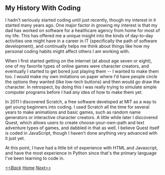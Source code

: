 ## My History With Coding

I hadn't seriously started coding until just recently, though my interest in it started many years ago. One major factor in growing my interest is that my dad has worked on software for a healthcare agency from home for most of my life. This has offered me a unique insight into the kinds of day-to-day activities one might have in a career in IT (specifically the path of software development), and continually helps me think about things like how my personal coding habits might affect others I am working with.

When I first started getting on the internet (at about age seven or eight), one of my favorite types of online games were character creators, and eventually I started to get bored just playing them -- I wanted to make them too. I would make my own imitations on paper where I'd have people circle the options they wanted (like low-tech buttons) and then would go draw the character. In retrospect, by doing this I was really trying to simulate simple computer programs before I had any idea of how to make them yet.

In 2011 I discovered Scratch, a free software developed at MIT as a way to get young beginners into coding. I used Scratch all the time for several years to make animations and basic games, such as random name generators or interactive character creators. A little while later I discovered Quest, which allows users to create choose-your-own-path and text adventure types of games, and dabbled in that as well. I believe Quest itself is coded in JavaScript, though I haven't done anything very advanced with it just yet.

At this point, I have had a little bit of experience with HTML and Javascript, and have the most experience in Python since that's the primary language I've been learning to code in.

[_<<Back_](Volunteerwork_and_Community_Involvement.md "volunteerwork and etc.") [Home](README.md) [_Next>>_](Interests_and_Hobbies.md "interests and hobbies")
